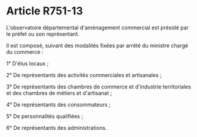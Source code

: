 # Article R751-13

L'observatoire départemental d'aménagement commercial est présidé par le préfet ou son représentant.

Il est composé, suivant des modalités fixées par arrêté du ministre chargé du commerce :

1° D'élus locaux ;

2° De représentants des activités commerciales et artisanales ;

3° De représentants des      chambres de commerce et d'industrie territoriales et des chambres de métiers et d'artisanat ;

4° De représentants des consommateurs ;

5° De personnalités qualifiées ;

6° De représentants des administrations.
